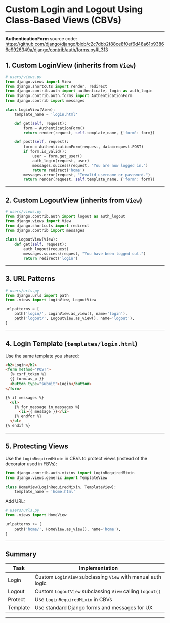 # Custom Login and Logout Using Class-Based Views (CBVs)

---

**AuthenticationForm** source code: https://github.com/django/django/blob/c2c7dbb2f88ce8f0ef6d48a61b93866c9926349a/django/contrib/auth/forms.py#L313

## 1. Custom LoginView (inherits from `View`)

```python
# users/views.py
from django.views import View
from django.shortcuts import render, redirect
from django.contrib.auth import authenticate, login as auth_login
from django.contrib.auth.forms import AuthenticationForm
from django.contrib import messages

class LoginView(View):
    template_name = 'login.html'

    def get(self, request):
        form = AuthenticationForm()
        return render(request, self.template_name, {'form': form})

    def post(self, request):
        form = AuthenticationForm(request, data=request.POST)
        if form.is_valid():
            user = form.get_user()
            auth_login(request, user)
            messages.success(request, "You are now logged in.")
            return redirect('home')
        messages.error(request, "Invalid username or password.")
        return render(request, self.template_name, {'form': form})
```

---

## 2. Custom LogoutView (inherits from `View`)

```python
# users/views.py
from django.contrib.auth import logout as auth_logout
from django.views import View
from django.shortcuts import redirect
from django.contrib import messages

class LogoutView(View):
    def get(self, request):
        auth_logout(request)
        messages.success(request, "You have been logged out.")
        return redirect('login')
```

---

## 3. URL Patterns

```python
# users/urls.py
from django.urls import path
from .views import LoginView, LogoutView

urlpatterns = [
    path('login/', LoginView.as_view(), name='login'),
    path('logout/', LogoutView.as_view(), name='logout'),
]
```

---

## 4. Login Template (`templates/login.html`)

Use the same template you shared:

```html
<h2>Login</h2>
<form method="POST">
  {% csrf_token %}
  {{ form.as_p }}
  <button type="submit">Login</button>
</form>

{% if messages %}
  <ul>
    {% for message in messages %}
      <li>{{ message }}</li>
    {% endfor %}
  </ul>
{% endif %}
```

---

## 5. Protecting Views

Use the `LoginRequiredMixin` in CBVs to protect views (instead of the decorator used in FBVs):

```python
from django.contrib.auth.mixins import LoginRequiredMixin
from django.views.generic import TemplateView

class HomeView(LoginRequiredMixin, TemplateView):
    template_name = 'home.html'
```

Add URL:

```python
# users/urls.py
from .views import HomeView

urlpatterns += [
    path('home/', HomeView.as_view(), name='home'),
]
```

---

## Summary

| Task     | Implementation                                               |
| -------- | ------------------------------------------------------------ |
| Login    | Custom `LoginView` subclassing `View` with manual auth logic |
| Logout   | Custom `LogoutView` subclassing `View` calling `logout()`    |
| Protect  | Use `LoginRequiredMixin` in CBVs                             |
| Template | Use standard Django forms and messages for UX                |

---
